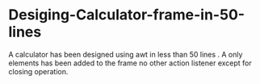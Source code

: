 # Desiging-Calculator-frame-in-50-lines
A calculator has been designed using awt in less than 50 lines .
A only elements has been added to the frame 
no other action listener except for closing operation.
